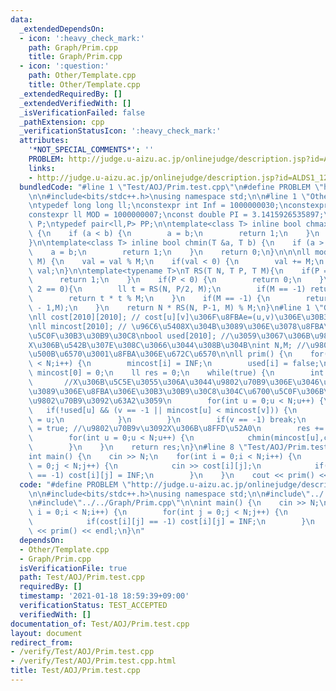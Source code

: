 ```yaml
---
data:
  _extendedDependsOn:
  - icon: ':heavy_check_mark:'
    path: Graph/Prim.cpp
    title: Graph/Prim.cpp
  - icon: ':question:'
    path: Other/Template.cpp
    title: Other/Template.cpp
  _extendedRequiredBy: []
  _extendedVerifiedWith: []
  _isVerificationFailed: false
  _pathExtension: cpp
  _verificationStatusIcon: ':heavy_check_mark:'
  attributes:
    '*NOT_SPECIAL_COMMENTS*': ''
    PROBLEM: http://judge.u-aizu.ac.jp/onlinejudge/description.jsp?id=ALDS1_12_A&lang=jp
    links:
    - http://judge.u-aizu.ac.jp/onlinejudge/description.jsp?id=ALDS1_12_A&lang=jp
  bundledCode: "#line 1 \"Test/AOJ/Prim.test.cpp\"\n#define PROBLEM \"http://judge.u-aizu.ac.jp/onlinejudge/description.jsp?id=ALDS1_12_A&lang=jp\"\
    \n\n#include<bits/stdc++.h>\nusing namespace std;\n\n#line 1 \"Other/Template.cpp\"\
    \ntypedef long long ll;\nconstexpr int Inf = 1000000030;\nconstexpr ll INF= 2000000000000000000;\n\
    constexpr ll MOD = 1000000007;\nconst double PI = 3.1415926535897;\ntypedef pair<ll,ll>\
    \ P;\ntypedef pair<ll,P> PP;\n\ntemplate<class T> inline bool chmax(T &a, T b)\
    \ {\n    if (a < b) {\n        a = b;\n        return 1;\n    }\n    return 0;\n\
    }\n\ntemplate<class T> inline bool chmin(T &a, T b) {\n    if (a > b) {\n    \
    \    a = b;\n        return 1;\n    }\n    return 0;\n}\n\n\nll mod(ll val, ll\
    \ M) {\n    val = val % M;\n    if(val < 0) {\n        val += M;\n    }\n    return\
    \ val;\n}\n\ntemplate<typename T>\nT RS(T N, T P, T M){\n    if(P == 0) {\n  \
    \      return 1;\n    }\n    if(P < 0) {\n        return 0;\n    }\n    if(P %\
    \ 2 == 0){\n        ll t = RS(N, P/2, M);\n        if(M == -1) return t * t;\n\
    \        return t * t % M;\n    }\n    if(M == -1) {\n        return N * RS(N,P\
    \ - 1,M);\n    }\n    return N * RS(N, P-1, M) % M;\n}\n#line 1 \"Graph/Prim.cpp\"\
    \nll cost[2010][2010]; // cost[u][v]\u306F\u8FBAe=(u,v)\u306E\u30B3\u30B9\u30C8\
    \nll mincost[2010]; // \u96C6\u5408X\u304B\u3089\u306E\u3078\u8FBA\u306E\u6700\
    \u5C0F\u30B3\u30B9\u30C8\nbool used[2010]; //\u3059\u3067\u306B\u9802\u70B9i\u304C\
    X\u306B\u542B\u307E\u308C\u3066\u3044\u308B\u304B\nint N,M; //\u9802\u70B9\u306E\
    \u500B\u6570\u3001\u8FBA\u306E\u672C\u6570\n\nll prim() {\n    for(int i = 0;i\
    \ < N;i++) {\n        mincost[i] = INF;\n        used[i] = false;\n    }\n   \
    \ mincost[0] = 0;\n    ll res = 0;\n    while(true) {\n        int v = -1;\n \
    \       //X\u306B\u5C5E\u3055\u306A\u3044\u9802\u70B9\u306E\u3046\u3061X\u304B\
    \u3089\u306E\u8FBA\u306E\u30B3\u30B9\u30C8\u304C\u6700\u5C0F\u306B\u306A\u308B\
    \u9802\u70B9\u3092\u63A2\u3059\n        for(int u = 0;u < N;u++) {\n         \
    \   if(!used[u] && (v == -1 || mincost[u] < mincost[v])) {\n                v\
    \ = u;\n            }\n        }\n        if(v == -1) break;\n        used[v]\
    \ = true; //\u9802\u70B9v\u3092X\u306B\u8FFD\u52A0\n        res += mincost[v];\n\
    \        for(int u = 0;u < N;u++) {\n            chmin(mincost[u],cost[v][u]);\n\
    \        }\n    }\n    return res;\n}\n#line 8 \"Test/AOJ/Prim.test.cpp\"\n\n\
    int main() {\n    cin >> N;\n    for(int i = 0;i < N;i++) {\n        for(int j\
    \ = 0;j < N;j++) {\n            cin >> cost[i][j];\n            if(cost[i][j]\
    \ == -1) cost[i][j] = INF;\n        }\n    }\n    cout << prim() << endl;\n}\n"
  code: "#define PROBLEM \"http://judge.u-aizu.ac.jp/onlinejudge/description.jsp?id=ALDS1_12_A&lang=jp\"\
    \n\n#include<bits/stdc++.h>\nusing namespace std;\n\n#include\"../../Other/Template.cpp\"\
    \n#include\"../../Graph/Prim.cpp\"\n\nint main() {\n    cin >> N;\n    for(int\
    \ i = 0;i < N;i++) {\n        for(int j = 0;j < N;j++) {\n            cin >> cost[i][j];\n\
    \            if(cost[i][j] == -1) cost[i][j] = INF;\n        }\n    }\n    cout\
    \ << prim() << endl;\n}\n"
  dependsOn:
  - Other/Template.cpp
  - Graph/Prim.cpp
  isVerificationFile: true
  path: Test/AOJ/Prim.test.cpp
  requiredBy: []
  timestamp: '2021-01-18 18:59:39+09:00'
  verificationStatus: TEST_ACCEPTED
  verifiedWith: []
documentation_of: Test/AOJ/Prim.test.cpp
layout: document
redirect_from:
- /verify/Test/AOJ/Prim.test.cpp
- /verify/Test/AOJ/Prim.test.cpp.html
title: Test/AOJ/Prim.test.cpp
---
```

